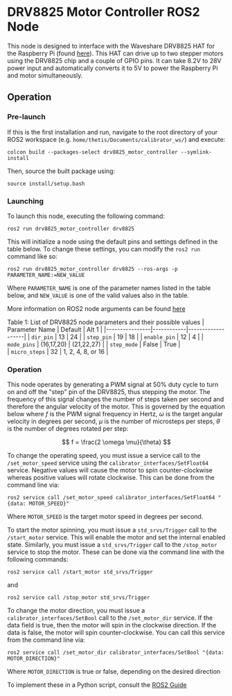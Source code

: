# DRV8825 Motor Controller ROS2 Node
This node is designed to interface with the Waveshare DRV8825 HAT for the Raspberry Pi (found [here](https://www.amazon.com/Stepper-Motor-HAT-Compatible-Microstepping/dp/B0B4MV9BCN/)). This HAT can drive up to two stepper motors using the DRV8825 chip and a couple of GPIO pins. It can take 8.2V to 28V power input and automatically converts it to 5V to power the Raspberry Pi and motor simultaneously. 

## Operation
### Pre-launch
If this is the first installation and run, navigate to the root directory of your ROS2 workspace (e.g. `home/thetis/Documents/calibrator_ws/`) and execute:

```
colcon build --packages-select drv8825_motor_controller --symlink-install
```

Then, source the built package using:

```
source install/setup.bash
```

### Launching
To launch this node, executing the following command:
```
ros2 run drv8825_motor_controller drv8825
```
This will initialize a node using the default pins and settings defined in the table below. 
To change these settings, you can modify the `ros2 run` command like so:

```
ros2 run drv8825_motor_controller drv8825 --ros-args -p PARAMETER_NAME:=NEW_VALUE
```

Where `PARAMETER_NAME` is one of the parameter names listed in the table below, and `NEW_VALUE` is one of the valid values also in the table.

More information on ROS2 node arguments can be found [here](https://docs.ros.org/en/iron/How-To-Guides/Node-arguments.html)


Table 1: List of DRV8825 node parameters and their possible values
| Parameter Name | Default    | Alt 1             |
|----------------|------------|-------------------|
| `dir_pin`      | 13         | 24                |
| `step_pin`     | 19         | 18                |
| `enable_pin`   | 12         | 4                 |
| `mode_pins`    | (16,17,20) | (21,22,27)        |
| `step_mode`    | False      | True              |  
| `micro_steps`  | 32         | 1, 2, 4, 8, or 16 |

### Operation
This node operates by generating a PWM signal at 50% duty cycle to turn on and off the "step" pin of the DRV8825, thus stepping the motor.
The frequency of this signal changes the number of steps taken per second and therefore the angular velocity of the motor.
This is governed by the equation below where $f$ is the PWM signal frequency in Hertz, $\omega$ is the target angular velocity in degrees per second, $\mu$ is the number of microsteps per steps, $\theta$ is the number of degrees rotated per step:

$$
f = \frac{2 \omega \mu}{\theta}
$$ 

To change the operating speed, you must issue a service call to the `/set_motor_speed` service using the `calibrator_interfaces/SetFloat64` service.
Negative values will cause the motor to spin counter-clockwise whereas positive values will rotate clockwise.
This can be done from the command line via:

```
ros2 service call /set_motor_speed calibrator_interfaces/SetFloat64 "{data: MOTOR_SPEED}"
```
Where `MOTOR_SPEED` is the target motor speed in degrees per second.

To start the motor spinning, you must issue a `std_srvs/Trigger` call to the `/start_motor` service.
This will enable the motor and set the internal enabled state.
Similarly, you must issue a `std_srvs/Trigger` call to the `/stop_motor` service to stop the motor.
These can be done via the command line with the following commands:

```
ros2 service call /start_motor std_srvs/Trigger
```
and
```
ros2 service call /stop_motor std_srvs/Trigger
```

To change the motor direction, you must issue a `calibrator_interfaces/SetBool` call to the `/set_motor_dir` service.
If the data field is true, then the motor will spin in the clockwise direction.
If the data is false, the motor will spin counter-clockwise.
You can call this service from the command line via:

```
ros2 service call /set_motor_dir calibrator_interfaces/SetBool "{data: MOTOR_DIRECTION}"
```
Where `MOTOR_DIRECTION` is true or false, depending on the desired direction

To implement these in a Python script, consult the [ROS2 Guide](https://docs.ros.org/en/iron/Tutorials/Beginner-Client-Libraries/Writing-A-Simple-Py-Service-And-Client.html)
